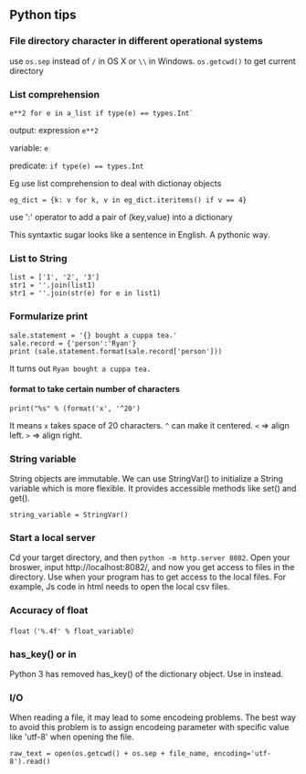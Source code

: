 ## Python tips


### File directory character in different operational systems
use `os.sep` instead of `/` in OS X or `\\` in Windows.
`os.getcwd()` to get current directory


### List comprehension

    e**2 for e in a_list if type(e) == types.Int`

output: expression `e**2`  

variable: `e`   

predicate: `if type(e) == types.Int`          

Eg
use list comprehension to deal with dictionay objects

    eg_dict = {k: v for k, v in eg_dict.iteritems() if v == 4}
use ':' operator to add a pair of (key,value) into a dictionary

This syntaxtic sugar looks like a sentence in English. A pythonic way.

### List to String
	list = ['1', '2', '3']
	str1 = ''.join(list1)
	str1 = ''.join(str(e) for e in list1)

### Formularize print

    sale.statement = '{} bought a cuppa tea.'   
    sale.record = {'person':'Ryan'}     
    print (sale.statement.format(sale.record['person']))    
  
It turns out `Ryan bought a cuppa tea.`   
#### format to take certain number of characters
    print("%s" % (format('x', '^20')
It means `x` takes space of 20 characters.
`^` can make it centered. `<` => align left. `>` => align right.

### String variable
String objects are immutable. 
We can use StringVar() to initialize a String variable which is more flexible. It provides accessible methods like set() and get().

    string_variable = StringVar()
    
### Start a local server
Cd your target directory, and then `python -m http.server 8082`.
Open your broswer, input http://localhost:8082/, and now you get access to files in the directory.
Use when your program has to get access to the local files. For example, Js code in html needs to open the local csv files.

### Accuracy of float
	float（'%.4f' % float_variable）

### has_key() or in
Python 3 has removed has_key() of the dictionary object. Use in instead.

### I/O
When reading a file, it may lead to some encodeing problems.
The best way to avoid this problem is to assign encodeing parameter with specific value like 'utf-8' when opening the file.
    
    raw_text = open(os.getcwd() + os.sep + file_name, encoding='utf-8').read()


